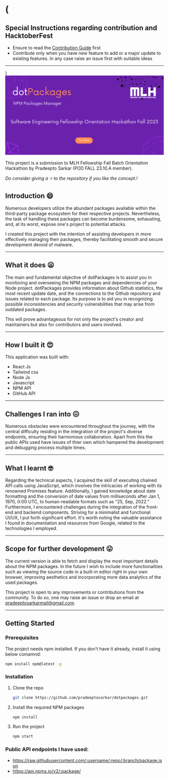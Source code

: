 # (
## Special Instructions regarding contribution and HacktoberFest
- Ensure to read the [Contribution Guide](https://github.com/pradeeptosarkar/dotPackages/blob/main/CONTRIBUTING.md) first
- Contribute only when you have new feature to add or a major update to existing features. In any case raise an issue first with suitable ideas
***
)
![Banner](./public/dotPackages%20banner.png)

This project is a submission to MLH Fellowship Fall Batch Orientation Hackathon by Pradeepto Sarkar (POD FALL 23.10.A member).

*Do consider giving a :star: to the repository if you like the concept.!* 

## Introduction 😄
Numerous developers utilize the abundant packages available within the third-party package ecosystem for their respective projects. Nevertheless, the task of handling these packages can become burdensome, exhausting, and, at its worst, expose one's project to potential attacks.

I created this project with the intention of assisting developers in more effectively managing their packages, thereby facilitating smooth and secure development devoid of malware.

---

## What it does 😦

The main and fundamental objective of dotPackages is to assist you in monitoring and overseeing the NPM packages and dependencies of your Node project. dotPackages provides information about Github statistics, the most recent update date, and the connections to the Github repository and issues related to each package. Its purpose is to aid you in recognizing possible inconsistencies and security vulnerabilities that may arise from outdated packages.

This will prove advantageous for not only the project's creator and maintainers but also for contributors and users involved.

---

## How I built it 😍

This application was built with:

- React Js
- Tailwind css
- Node Js
- Javascript
- NPM API
- GitHub API

---

## Challenges I ran into 😖

Numerous obstacles were encountered throughout the journey, with the central difficulty residing in the integration of the project's diverse endpoints, ensuring their harmonious collaboration. Apart from this the public APIs used have issues of thier own which hampered the development and debugging process multiple times.

---

## What I learnt 🤓

Regarding the technical aspects, I acquired the skill of executing chained API calls using JavaScript, which involves the intricacies of working with its renowned Promises feature. Additionally, I gained knowledge about date formatting and the conversion of date values from milliseconds after Jan 1, 1970, 0:00 UTC, to human-readable formats such as "25, Sep, 2022." Furthermore, I encountered challenges during the integration of the front-end and backend components. Striving for a minimalist and functional UI/UX, I put forth significant effort. It's worth noting the valuable assistance I found in documentation and resources from Google, related to the technologies I employed.

---

## Scope for further development 😛

The current version is able to fetch and display the most important details about the NPM packages. In the future I wish to include more functionalities such as viewing the source code in a built-in editor right in your own browser, improving aesthetics and incorporating more data analytics of the used packages.

This project is open to any improvements or contributions from the community. To do so, one may raise an issue or drop an email at pradeeptosarkarmail@gmail.com.

---

## Getting Started

### Prerequisites

The project needs npm installed. If you don't have it already, install it using below comamnd:

  ```sh
  npm install npm@latest -g
  ```

### Installation

1. Clone the repo
   ```sh
   git clone https://github.com/pradeeptosarkar/dotpackages.git
   ```
2. Install the required NPM packages
   ```sh
   npm install
   ```
3. Run the project
   ```sh
   npm start
   ```
### Public API endpoints I have used:
* https://raw.githubusercontent.com/:username/:repo/:branch/package.json
* https://api.npms.io/v2/:package/
